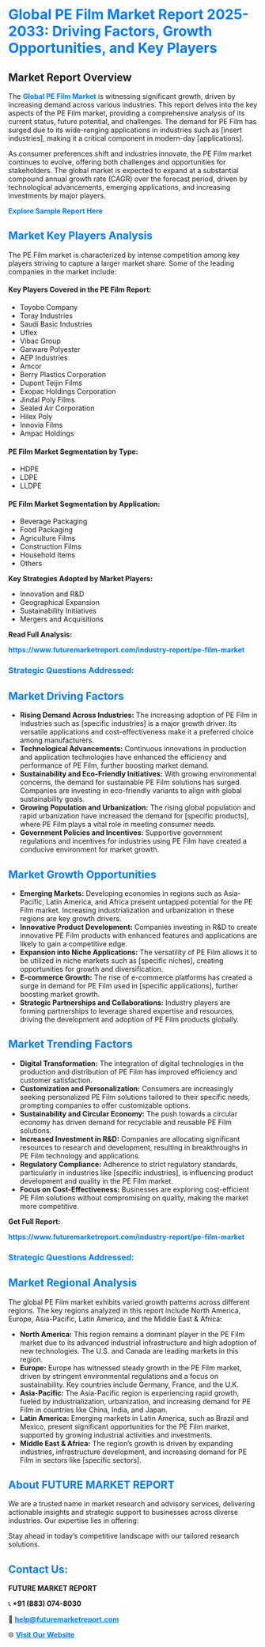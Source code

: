 <h1 style="color: #007BFF;">Global PE Film Market Report 2025-2033: Driving Factors, Growth Opportunities, and Key Players</h1>

<section id="overview">
<h2>Market Report Overview</h2>
<p>The <a href="https://www.futuremarketreport.com/industry-report/pe-film-market" style="color: #007BFF; text-decoration: none;"><strong>Global PE Film Market</strong></a> is witnessing significant growth, driven by increasing demand across various industries. This report delves into the key aspects of the PE Film market, providing a comprehensive analysis of its current status, future potential, and challenges. The demand for PE Film has surged due to its wide-ranging applications in industries such as [insert industries], making it a critical component in modern-day [applications].</p>
<p>As consumer preferences shift and industries innovate, the PE Film market continues to evolve, offering both challenges and opportunities for stakeholders. The global market is expected to expand at a substantial compound annual growth rate (CAGR) over the forecast period, driven by technological advancements, emerging applications, and increasing investments by major players.</p>
</section>

<section id="overview">
<p><a href="https://www.futuremarketreport.com/request-sample/reportId=85668" style="color: #007BFF; text-decoration: none;"><strong>Explore Sample Report Here</strong></a></p>
</section>

<section id="key-players">
<h2 style="color: #007BFF;">Market Key Players Analysis</h2>
<p>The PE Film market is characterized by intense competition among key players striving to capture a larger market share. Some of the leading companies in the market include:</p>
<h4>Key Players Covered in the PE Film Report:</h4>
<ul><li>Toyobo Company</li><li>Toray Industries</li><li>Saudi Basic Industries</li><li>Uflex</li><li>Vibac Group</li><li>Garware Polyester</li><li>AEP Industries</li><li>Amcor</li><li>Berry Plastics Corporation</li><li>Dupont Teijin Films</li><li>Exopac Holdings Corporation</li><li>Jindal Poly Films</li><li>Sealed Air Corporation</li><li>Hilex Poly</li><li>Innovia Films</li><li>Ampac Holdings</li></ul>
<h4>PE Film Market Segmentation by Type:</h4>
<ul><li>HDPE</li><li>LDPE</li><li>LLDPE</li></ul>

<h4>PE Film Market Segmentation by Application:</h4>
<ul><li>Beverage Packaging</li><li>Food Packaging</li><li>Agriculture Films</li><li>Construction Films</li><li>Household Items</li><li>Others</li></ul>
<p><strong>Key Strategies Adopted by Market Players:</strong></p>
<ul>
<li>Innovation and R&D</li>
<li>Geographical Expansion</li>
<li>Sustainability Initiatives</li>
<li>Mergers and Acquisitions</li>
</ul>
</section>

<section>
<p><strong>Read Full Analysis: </strong></p><a href="https://www.futuremarketreport.com/industry-report/pe-film-market" style="color: #007BFF; text-decoration: none;"><strong>https://www.futuremarketreport.com/industry-report/pe-film-market</strong></a>
<h3 style="color: #007BFF;">Strategic Questions Addressed:</h3>
</section>

<section id="driving-factors">
<h2 style="color: #007BFF;">Market Driving Factors</h2>
<ul>
<li><strong>Rising Demand Across Industries:</strong> The increasing adoption of PE Film in industries such as [specific industries] is a major growth driver. Its versatile applications and cost-effectiveness make it a preferred choice among manufacturers.</li>
<li><strong>Technological Advancements:</strong> Continuous innovations in production and application technologies have enhanced the efficiency and performance of PE Film, further boosting market demand.</li>
<li><strong>Sustainability and Eco-Friendly Initiatives:</strong> With growing environmental concerns, the demand for sustainable PE Film solutions has surged. Companies are investing in eco-friendly variants to align with global sustainability goals.</li>
<li><strong>Growing Population and Urbanization:</strong> The rising global population and rapid urbanization have increased the demand for [specific products], where PE Film plays a vital role in meeting consumer needs.</li>
<li><strong>Government Policies and Incentives:</strong> Supportive government regulations and incentives for industries using PE Film have created a conducive environment for market growth.</li>
</ul>
</section>

<section id="growth-opportunities">
<h2 style="color: #007BFF;">Market Growth Opportunities</h2>
<ul>
<li><strong>Emerging Markets:</strong> Developing economies in regions such as Asia-Pacific, Latin America, and Africa present untapped potential for the PE Film market. Increasing industrialization and urbanization in these regions are key growth drivers.</li>
<li><strong>Innovative Product Development:</strong> Companies investing in R&D to create innovative PE Film products with enhanced features and applications are likely to gain a competitive edge.</li>
<li><strong>Expansion into Niche Applications:</strong> The versatility of PE Film allows it to be utilized in niche markets such as [specific niches], creating opportunities for growth and diversification.</li>
<li><strong>E-commerce Growth:</strong> The rise of e-commerce platforms has created a surge in demand for PE Film used in [specific applications], further boosting market growth.</li>
<li><strong>Strategic Partnerships and Collaborations:</strong> Industry players are forming partnerships to leverage shared expertise and resources, driving the development and adoption of PE Film products globally.</li>
</ul>
</section>

<section id="trending-factors">
<h2 style="color: #007BFF;">Market Trending Factors</h2>
<ul>
<li><strong>Digital Transformation:</strong> The integration of digital technologies in the production and distribution of PE Film has improved efficiency and customer satisfaction.</li>
<li><strong>Customization and Personalization:</strong> Consumers are increasingly seeking personalized PE Film solutions tailored to their specific needs, prompting companies to offer customizable options.</li>
<li><strong>Sustainability and Circular Economy:</strong> The push towards a circular economy has driven demand for recyclable and reusable PE Film solutions.</li>
<li><strong>Increased Investment in R&D:</strong> Companies are allocating significant resources to research and development, resulting in breakthroughs in PE Film technology and applications.</li>
<li><strong>Regulatory Compliance:</strong> Adherence to strict regulatory standards, particularly in industries like [specific industries], is influencing product development and quality in the PE Film market.</li>
<li><strong>Focus on Cost-Effectiveness:</strong> Businesses are exploring cost-efficient PE Film solutions without compromising on quality, making the market more competitive.</li>
</ul>
</section>

<section>
<p><strong>Get Full Report: </strong></p><a href="https://www.futuremarketreport.com/industry-report/pe-film-market" style="color: #007BFF; text-decoration: none;"><strong>https://www.futuremarketreport.com/industry-report/pe-film-market</strong></a>
<h3 style="color: #007BFF;">Strategic Questions Addressed:</h3>
</section>


<section id="regional-analysis">
<h2 style="color: #007BFF;">Market Regional Analysis</h2>
<p>The global PE Film market exhibits varied growth patterns across different regions. The key regions analyzed in this report include North America, Europe, Asia-Pacific, Latin America, and the Middle East & Africa:</p>
<ul>
<li><strong>North America:</strong> This region remains a dominant player in the PE Film market due to its advanced industrial infrastructure and high adoption of new technologies. The U.S. and Canada are leading markets in this region.</li>
<li><strong>Europe:</strong> Europe has witnessed steady growth in the PE Film market, driven by stringent environmental regulations and a focus on sustainability. Key countries include Germany, France, and the U.K.</li>
<li><strong>Asia-Pacific:</strong> The Asia-Pacific region is experiencing rapid growth, fueled by industrialization, urbanization, and increasing demand for PE Film in countries like China, India, and Japan.</li>
<li><strong>Latin America:</strong> Emerging markets in Latin America, such as Brazil and Mexico, present significant opportunities for the PE Film market, supported by growing industrial activities and investments.</li>
<li><strong>Middle East & Africa:</strong> The region’s growth is driven by expanding industries, infrastructure development, and increasing demand for PE Film in sectors like [specific sectors].</li>
</ul>
</section>

<footer>
<h2 style="color: #007BFF;">About FUTURE MARKET REPORT</h2>
<p>We are a trusted name in market research and advisory services, delivering actionable insights and strategic support to businesses across diverse industries. Our expertise lies in offering:</p>

<p>Stay ahead in today’s competitive landscape with our tailored research solutions.</p>

<h2 style="color: #007BFF;">Contact Us:</h2>
<p><strong>FUTURE MARKET REPORT</strong></p>
<p>📞 <strong>+91 (883) 074-8030</strong></p>
<p>📧 <strong><a href="mailto:help@futuremarketreport.com" style="color: #007BFF;">help@futuremarketreport.com</a></strong></p>
<p>🌐 <strong><a href="https://www.futuremarketreport.com/" style="color: #007BFF;">Visit Our Website</a></strong></p>
</footer>